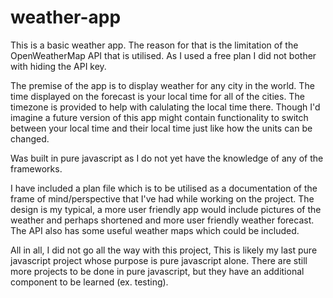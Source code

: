 # weather-app

This is a basic weather app. The reason for that is the limitation of the 
OpenWeatherMap API that is utilised. As I used a free plan I did not bother with
hiding the API key. 

The premise of the app is to display weather for any city in the world. The time
displayed on the forecast is your local time for all of the cities. The timezone
is provided to help with calulating the local time there. Though I'd imagine 
a future version of this app might contain functionality to switch between your
local time and their local time just like how the units can be changed.

Was built in pure javascript as I do not yet have the knowledge of any of the 
frameworks.

I have included a plan file which is to be utilised as a documentation of the 
frame of mind/perspective that I've had while working on the project. 
The design is my typical, a more user friendly app would include pictures of the
weather and perhaps shortened and more user friendly weather forecast. The API
also has some useful weather maps which could be included. 

All in all, I did not go all the way with this project, This is likely my last 
pure javascript project whose purpose is pure javascript alone. There are still
more projects to be done in pure javascript, but they have an additional
component to be learned (ex. testing).